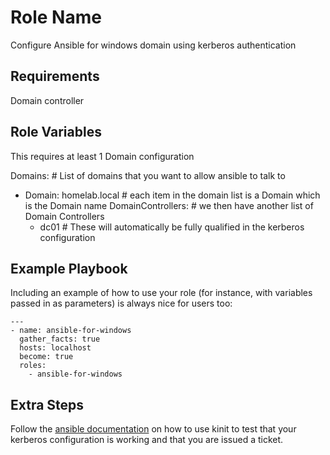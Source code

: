 Role Name
=========

Configure Ansible for windows domain using kerberos authentication

Requirements
------------

Domain controller

Role Variables
--------------

This requires at least 1 Domain configuration

Domains: # List of domains that you want to allow ansible to talk to 
- Domain: homelab.local # each item in the domain list is a Domain which is the Domain name
  DomainControllers: # we then have another list of Domain Controllers
    - dc01 # These will automatically be fully qualified in the kerberos configuration

Example Playbook
----------------

Including an example of how to use your role (for instance, with variables passed in as parameters) is always nice for users too:

    ---
    - name: ansible-for-windows
      gather_facts: true
      hosts: localhost
      become: true
      roles:
        - ansible-for-windows


Extra Steps
----------------
Follow the [ansible documentation](https://docs.ansible.com/ansible/latest/user_guide/windows_winrm.html#id12) on how to use kinit to test that your kerberos configuration is working and that you are issued a ticket.